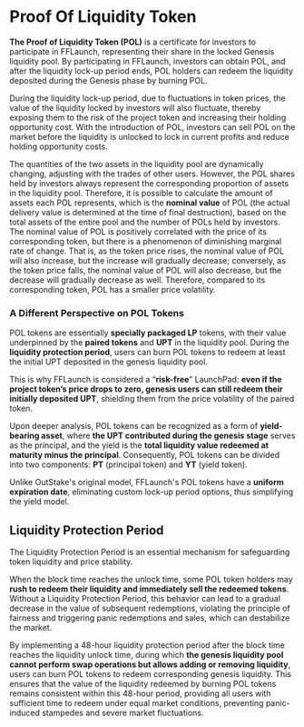 # Proof Of Liquidity Token

**The Proof of Liquidity Token (POL)** is a certificate for investors to participate in FFLaunch, representing their share in the locked Genesis liquidity pool. By participating in FFLaunch, investors can obtain POL, and after the liquidity lock-up period ends, POL holders can redeem the liquidity deposited during the Genesis phase by burning POL.

During the liquidity lock-up period, due to fluctuations in token prices, the value of the liquidity locked by investors will also fluctuate, thereby exposing them to the risk of the project token and increasing their holding opportunity cost. With the introduction of POL, investors can sell POL on the market before the liquidity is unlocked to lock in current profits and reduce holding opportunity costs.

The quantities of the two assets in the liquidity pool are dynamically changing, adjusting with the trades of other users. However, the POL shares held by investors always represent the corresponding proportion of assets in the liquidity pool. Therefore, it is possible to calculate the amount of assets each POL represents, which is the **nominal value** of POL (the actual delivery value is determined at the time of final destruction), based on the total assets of the entire pool and the number of POLs held by investors. The nominal value of POL is positively correlated with the price of its corresponding token, but there is a phenomenon of diminishing marginal rate of change. That is, as the token price rises, the nominal value of POL will also increase, but the increase will gradually decrease; conversely, as the token price falls, the nominal value of POL will also decrease, but the decrease will gradually decrease as well. Therefore, compared to its corresponding token, POL has a smaller price volatility.

### **A Different Perspective on POL Tokens**

POL tokens are essentially **specially packaged LP** tokens, with their value underpinned by the **paired tokens** and **UPT** in the liquidity pool. During the **liquidity protection period**, users can burn POL tokens to redeem at least the initial UPT deposited in the genesis liquidity pool.

This is why FFLaunch is considered a “**risk-free**” LaunchPad: **even if the project token’s price drops to zero, genesis users can still redeem their initially deposited UPT**, shielding them from the price volatility of the paired token.

Upon deeper analysis, POL tokens can be recognized as a form of **yield-bearing asset**, where **the UPT contributed during the genesis stage** serves as the principal, and the yield is the **total liquidity value redeemed at maturity minus the principal**. Consequently, POL tokens can be divided into two components: **PT** (principal token) and **YT** (yield token).&#x20;

Unlike OutStake's original model, FFLaunch's POL tokens have a **uniform expiration date**, eliminating custom lock-up period options, thus simplifying the yield model.

## Liquidity Protection Period

The Liquidity Protection Period is an essential mechanism for safeguarding token liquidity and price stability.

When the block time reaches the unlock time, some POL token holders may **rush to redeem their liquidity and immediately sell the redeemed tokens**. Without a Liquidity Protection Period, this behavior can lead to a gradual decrease in the value of subsequent redemptions, violating the principle of fairness and triggering panic redemptions and sales, which can destabilize the market.

By implementing a 48-hour liquidity protection period after the block time reaches the liquidity unlock time, during which **the genesis liquidity pool cannot perform swap operations but allows adding or removing liquidity**, users can burn POL tokens to redeem corresponding genesis liquidity. This ensures that the value of the liquidity redeemed by burning POL tokens remains consistent within this 48-hour period, providing all users with sufficient time to redeem under equal market conditions, preventing panic-induced stampedes and severe market fluctuations.
